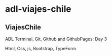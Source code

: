 # adl-viajes-chile

## ViajesChile

ADL
Terminal, Git, Github and GithubPages: Day 3

Html, Css, js, Bootstrap, TypeForm
